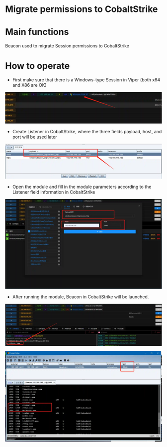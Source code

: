 # Migrate permissions to CobaltStrike

# Main functions

Beacon used to migrate Session permissions to CobaltStrike

# How to operate

+ First make sure that there is a Windows-type Session in Viper (both x64 and X86 are OK)

![1615199487377-0224f081-76df-470f-a1b4-bf4a62e881d5.webp](./img/M51Nz31Xo6VRZmoF/1615199487377-0224f081-76df-470f-a1b4-bf4a62e881d5-848965.webp)

+ Create Listener in CobaltStrike, where the three fields payload, host, and port will be used later

![1615199562108-51eac339-81da-476a-80c5-64577b837e06.webp](./img/M51Nz31Xo6VRZmoF/1615199562108-51eac339-81da-476a-80c5-64577b837e06-807360.webp)

+ Open the module and fill in the module parameters according to the Listener field information in CobaltStrike

![1615199818409-e8b6dc2d-1569-46ac-a961-ec8dd3a0bf4c.webp](./img/M51Nz31Xo6VRZmoF/1615199818409-e8b6dc2d-1569-46ac-a961-ec8dd3a0bf4c-408961.webp)

+ After running the module, Beacon in CobaltStrike will be launched.

![1615199972559-a46048da-03a2-4780-9691-f8f89a883fe8.webp](./img/M51Nz31Xo6VRZmoF/1615199972559-a46048da-03a2-4780-9691-f8f89a883fe8-181988.webp)

![1615200005320-c2af8ae2-5689-4d4b-9354-6be3b5c95fbe.webp](./img/M51Nz31Xo6VRZmoF/1615200005320-c2af8ae2-5689-4d4b-9354-6be3b5c95fbe-829335.webp)


